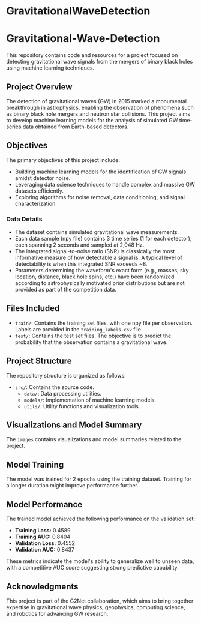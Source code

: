 # GravitationalWaveDetection
# Gravitational-Wave-Detection

This repository contains code and resources for a project focused on detecting gravitational wave signals from the mergers of binary black holes using machine learning techniques.

## Project Overview

The detection of gravitational waves (GW) in 2015 marked a monumental breakthrough in astrophysics, enabling the observation of phenomena such as binary black hole mergers and neutron star collisions. This project aims to develop machine learning models for the analysis of simulated GW time-series data obtained from Earth-based detectors.

## Objectives

The primary objectives of this project include:

- Building machine learning models for the identification of GW signals amidst detector noise.
- Leveraging data science techniques to handle complex and massive GW datasets efficiently.
- Exploring algorithms for noise removal, data conditioning, and signal characterization.

### Data Details

- The dataset contains simulated gravitational wave measurements.
- Each data sample (npy file) contains 3 time series (1 for each detector), each spanning 2 seconds and sampled at 2,048 Hz.
- The integrated signal-to-noise ratio (SNR) is classically the most informative measure of how detectable a signal is. A typical level of detectability is when this integrated SNR exceeds ~8.
- Parameters determining the waveform's exact form (e.g., masses, sky location, distance, black hole spins, etc.) have been randomized according to astrophysically motivated prior distributions but are not provided as part of the competition data.

## Files Included

- `train/`: Contains the training set files, with one npy file per observation. Labels are provided in the `training_labels.csv` file.
- `test/`: Contains the test set files. The objective is to predict the probability that the observation contains a gravitational wave.

## Project Structure

The repository structure is organized as follows:

- `src/`: Contains the source code.
  - `data/`: Data processing utilities.
  - `models/`: Implementation of machine learning models.
  - `utils/`: Utility functions and visualization tools.

## Visualizations and Model Summary

The `images` contains visualizations and model summaries related to the project. 

## Model Training

The model was trained for 2 epochs using the training dataset. Training for a longer duration might improve performance further.

## Model Performance

The trained model achieved the following performance on the validation set:

- **Training Loss:** 0.4589
- **Training AUC:** 0.8404
- **Validation Loss:** 0.4552
- **Validation AUC:** 0.8437

These metrics indicate the model's ability to generalize well to unseen data, with a competitive AUC score suggesting strong predictive capability.

## Acknowledgments

This project is part of the G2Net collaboration, which aims to bring together expertise in gravitational wave physics, geophysics, computing science, and robotics for advancing GW research.



